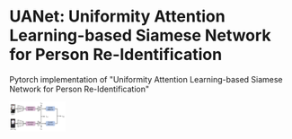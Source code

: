 # UANet: Uniformity Attention Learning-based Siamese Network for Person Re-Identification
Pytorch implementation of "Uniformity Attention Learning-based Siamese Network for Person Re-Identification"

<img src="/figure/overview.png" width="100">
